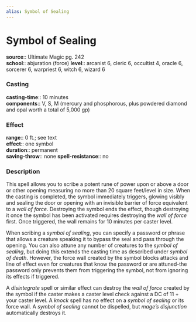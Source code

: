 ```yaml
---
alias: Symbol of Sealing
---
```


# Symbol of Sealing 

**source**:: Ultimate Magic pg. 242  
**school**:: abjuration (force)
**level**:: arcanist 6, cleric 6, occultist 4, oracle 6, sorcerer 6, warpriest 6, witch 6, wizard 6

### Casting 

**casting-time**:: 10 minutes  
**components**:: V, S, M (mercury and phosphorous, plus powdered diamond and opal worth a total of 5,000 gp)

### Effect 

**range**:: 0 ft.; see text  
**effect**:: one symbol  
**duration**:: permanent  
**saving-throw**:: none
**spell-resistance**:: no

### Description 

This spell allows you to scribe a potent rune of power upon or above a door or other opening measuring no more than 20 square feet/level in size. When the casting is completed, the symbol immediately triggers, glowing visibly and sealing the door or opening with an invisible barrier of force equivalent to a *wall of force*. Destroying the symbol ends the effect, though destroying it once the symbol has been activated requires destroying the *wall of force* first. Once triggered, the wall remains for 10 minutes per caster level.  
  
When scribing a *symbol of sealing*, you can specify a password or phrase that allows a creature speaking it to bypass the seal and pass through the opening. You can also attune any number of creatures to the *symbol of sealing*, but doing this extends the casting time as described under *symbol of death*. However, the force wall created by the symbol blocks attacks and line of effect even for creatures that know the password or are attuned-the password only prevents them from triggering the symbol, not from ignoring its effects if triggered.  
  
A *disintegrate* spell or similar effect can destroy the *wall of force* created by the symbol if the caster makes a caster level check against a DC of 11 + your caster level. A *knock* spell has no effect on a *symbol of sealing* or its force wall. A *symbol of sealing* cannot be dispelled, but *mage’s disjunction* automatically destroys it.
